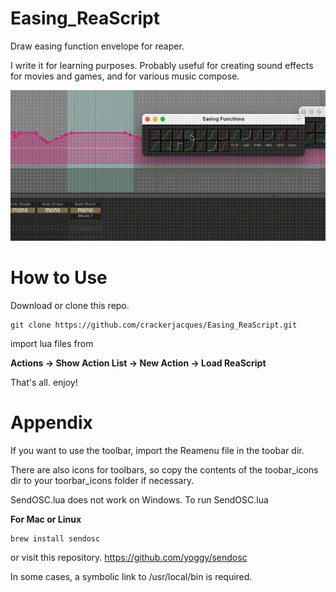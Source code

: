 # Easing_ReaScript
Draw easing function envelope for reaper.

I write it for learning purposes.
Probably useful for creating sound effects for movies and games, and for various music compose.

![GIF](https://github.com/crackerjacques/Easing_ReaScript/blob/main/011_0.gif?raw=true)


# How to Use

Download or clone this repo.

```
git clone https://github.com/crackerjacques/Easing_ReaScript.git
```

import lua files  from

__Actions -> Show Action List -> New Action -> Load ReaScript__

That's all. enjoy!

# Appendix

If you want to use the toolbar, import the Reamenu file in the toobar dir.

There are also icons for toolbars, so copy the contents of the toobar_icons dir to your toorbar_icons folder if necessary.


SendOSC.lua does not work on Windows.
To run SendOSC.lua

__For Mac or Linux__

```
brew install sendosc
```


or visit this repository.
https://github.com/yoggy/sendosc

In some cases, a symbolic link to /usr/local/bin is required.
